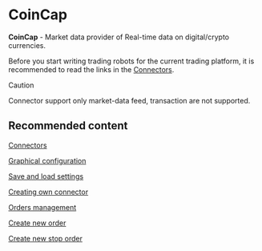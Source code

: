 # CoinCap

**CoinCap** \- Market data provider of Real\-time data on digital\/crypto currencies.

Before you start writing trading robots for the current trading platform, it is recommended to read the links in the [Connectors](../../connectors.md). 

> [!CAUTION]
> Connector support only market\-data feed, transaction are not supported. 

## Recommended content

[Connectors](../../connectors.md)

[Graphical configuration](../graphical_configuration.md)

[Save and load settings](../save_and_load_settings.md)

[Creating own connector](../creating_own_connector.md)

[Orders management](../../orders_management.md)

[Create new order](../../orders_management/create_new_order.md)

[Create new stop order](../../orders_management/create_new_stop_order.md)
